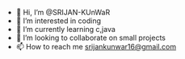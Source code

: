 - 👋 Hi, I’m @SRIJAN-KUnWaR
- 👀 I’m interested in coding
- 🌱 I’m currently learning c,java
- 💞️ I’m looking to collaborate on small projects
- 📫 How to reach me srijankunwar16@gmail.com

<!---
SRIJAN-KUnWaR/SRIJAN-KUnWaR is a ✨ special ✨ repository because its `README.md` (this file) appears on your GitHub profile.
You can click the Preview link to take a look at your changes.
--->
